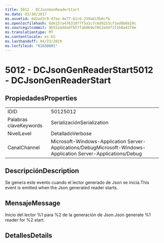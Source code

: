 ```yaml
---
title: 5012 - DCJsonGenReaderStart
ms.date: 03/30/2017
ms.assetid: 6d2ad3c9-47ee-4e77-b1c6-259ab15b0cfb
ms.openlocfilehash: 6de157a476310f7f5a1cfc6d9253cf1ed8b6b19c
ms.sourcegitcommit: 9b552addadfb57fab0b9e7852ed4f1f1b8a42f8e
ms.translationtype: MT
ms.contentlocale: es-ES
ms.lasthandoff: 04/23/2019
ms.locfileid: "61650601"
---
```

# <a name="5012---dcjsongenreaderstart"></a><span data-ttu-id="2ca94-102">5012 - DCJsonGenReaderStart</span><span class="sxs-lookup"><span data-stu-id="2ca94-102">5012 - DCJsonGenReaderStart</span></span>
## <a name="properties"></a><span data-ttu-id="2ca94-103">Propiedades</span><span class="sxs-lookup"><span data-stu-id="2ca94-103">Properties</span></span>  
  
|||  
|-|-|  
|<span data-ttu-id="2ca94-104">ID</span><span class="sxs-lookup"><span data-stu-id="2ca94-104">ID</span></span>|<span data-ttu-id="2ca94-105">5012</span><span class="sxs-lookup"><span data-stu-id="2ca94-105">5012</span></span>|  
|<span data-ttu-id="2ca94-106">Palabras clave</span><span class="sxs-lookup"><span data-stu-id="2ca94-106">Keywords</span></span>|<span data-ttu-id="2ca94-107">Serialización</span><span class="sxs-lookup"><span data-stu-id="2ca94-107">Serialization</span></span>|  
|<span data-ttu-id="2ca94-108">Nivel</span><span class="sxs-lookup"><span data-stu-id="2ca94-108">Level</span></span>|<span data-ttu-id="2ca94-109">Detallado</span><span class="sxs-lookup"><span data-stu-id="2ca94-109">Verbose</span></span>|  
|<span data-ttu-id="2ca94-110">Canal</span><span class="sxs-lookup"><span data-stu-id="2ca94-110">Channel</span></span>|<span data-ttu-id="2ca94-111">Microsoft-Windows-Application Server-Applications/Debug</span><span class="sxs-lookup"><span data-stu-id="2ca94-111">Microsoft-Windows-Application Server-Applications/Debug</span></span>|  
  
## <a name="description"></a><span data-ttu-id="2ca94-112">Descripción</span><span class="sxs-lookup"><span data-stu-id="2ca94-112">Description</span></span>  
 <span data-ttu-id="2ca94-113">Se genera este evento cuando el lector generado de Json se inicia.</span><span class="sxs-lookup"><span data-stu-id="2ca94-113">This event is emitted when the Json generated reader starts.</span></span>  
  
## <a name="message"></a><span data-ttu-id="2ca94-114">Mensaje</span><span class="sxs-lookup"><span data-stu-id="2ca94-114">Message</span></span>  
 <span data-ttu-id="2ca94-115">Inicio del lector %1 para %2 de la generación de Json.</span><span class="sxs-lookup"><span data-stu-id="2ca94-115">Json generate %1 reader for %2 start.</span></span>  
  
## <a name="details"></a><span data-ttu-id="2ca94-116">Detalles</span><span class="sxs-lookup"><span data-stu-id="2ca94-116">Details</span></span>
